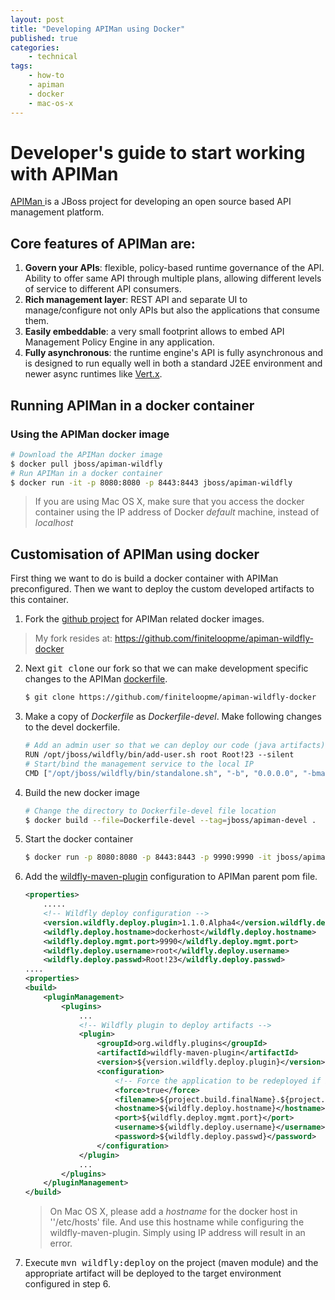 ```yaml
---
layout: post
title: "Developing APIMan using Docker"
published: true
categories:
    - technical
tags:
    - how-to
    - apiman
    - docker
    - mac-os-x
---
```

# Developer's guide to start working with APIMan
[APIMan ](http://apiman.io) is a JBoss project for developing an open source based API management platform.

## Core features of APIMan are:
1. **Govern your APIs**: flexible, policy-based runtime governance of the API.  Ability to offer same API through multiple plans, allowing different levels of service to different API consumers.
2. **Rich management layer**: REST API and separate UI to manage/configure not only APIs but also the applications that consume them.
3. **Easily embeddable**: a very small footprint allows to embed API Management Policy Engine in any application.
4. **Fully asynchronous**: the runtime engine's API is fully asynchronous and is designed to run equally well in both a standard J2EE environment and newer async runtimes like [Vert.x](http://vertx.io).

## Running APIMan in a docker container
### Using the APIMan docker image

```bash
# Download the APIMan docker image
$ docker pull jboss/apiman-wildfly
# Run APIMan in a docker container
$ docker run -it -p 8080:8080 -p 8443:8443 jboss/apiman-wildfly
```
> If you are using Mac OS X, make sure that you access the docker container using the IP address of Docker *default* machine, instead of *localhost*

## Customisation of APIMan using docker

First thing we want to do is build a docker container with APIMan preconfigured.  Then we want to deploy the custom developed artifacts to this container.

1. Fork the [github project](https://github.com/apiman/apiman-wildfly-docker) for APIMan related docker images.
> My fork resides at: https://github.com/finiteloopme/apiman-wildfly-docker

2. Next <kbd>git clone</kbd> our fork so that we can make development specific changes to the APIMan [dockerfile](http://docs.docker.com/engine/reference/builder/).

    ```bash
    $ git clone https://github.com/finiteloopme/apiman-wildfly-docker
    ```

3. Make a copy of *Dockerfile* as *Dockerfile-devel*. Make following changes to the devel dockerfile.

    ```makefile
    # Add an admin user so that we can deploy our code (java artifacts)
    RUN /opt/jboss/wildfly/bin/add-user.sh root Root!23 --silent
    # Start/bind the management service to the local IP
    CMD ["/opt/jboss/wildfly/bin/standalone.sh", "-b", "0.0.0.0", "-bmanagement", "0.0.0.0", "-c", "standalone-apiman.xml"]
    ```

4. Build the new docker image

    ```bash
    # Change the directory to Dockerfile-devel file location
    $ docker build --file=Dockerfile-devel --tag=jboss/apiman-devel .
    ```

5. Start the docker container

    ```bash
    $ docker run -p 8080:8080 -p 8443:8443 -p 9990:9990 -it jboss/apiman-devel
    ```

6. Add the [wildfly-maven-plugin](https://docs.jboss.org/wildfly/plugins/maven/latest/deploy-mojo.html) configuration to APIMan parent pom file.

    ```xml
    <properties>
        .....
        <!-- Wildfly deploy configuration -->
        <version.wildfly.deploy.plugin>1.1.0.Alpha4</version.wildfly.deploy.plugin>
        <wildfly.deploy.hostname>dockerhost</wildfly.deploy.hostname>
        <wildfly.deploy.mgmt.port>9990</wildfly.deploy.mgmt.port>
        <wildfly.deploy.username>root</wildfly.deploy.username>
        <wildfly.deploy.passwd>Root!23</wildfly.deploy.passwd>
    ....
    <properties>
    <build>
        <pluginManagement>
            <plugins>
                ...
                <!-- Wildfly plugin to deploy artifacts -->
				<plugin>
					<groupId>org.wildfly.plugins</groupId>
					<artifactId>wildfly-maven-plugin</artifactId>
					<version>${version.wildfly.deploy.plugin}</version>
					<configuration>
						<!-- Force the application to be redeployed if it already exists -->
						<force>true</force>
						<filename>${project.build.finalName}.${project.packaging}</filename>
						<hostname>${wildfly.deploy.hostname}</hostname>
						<port>${wildfly.deploy.mgmt.port}</port>
						<username>${wildfly.deploy.username}</username>
						<password>${wildfly.deploy.passwd}</password>
					</configuration>
				</plugin>
                ...
            </plugins>
        </pluginManagement>
    </build>
    ```
    > On Mac OS X, please add a *hostname* for the docker host in ''/etc/hosts' file.  And use this hostname while configuring the wildfly-maven-plugin. Simply using IP address will result in an error.

7. Execute <kbd>mvn wildfly:deploy</kbd> on the project (maven module) and the appropriate artifact will be deployed to the target environment configured in step 6.
